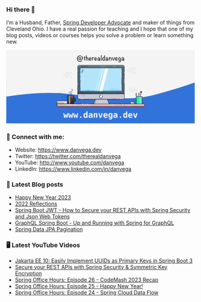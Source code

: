 ### Hi there 👋

I’m a Husband, Father, [Spring Developer Advocate](https://tanzu.vmware.com/developer/advocates/) and maker of things from Cleveland Ohio. I have a real passion for teaching and I hope that one of my blog posts, videos or courses helps you solve a problem or learn something new.

![Profile Header](./github_profile_header.png)

### 🤝 Connect with me:

- Website: https://www.danvega.dev
- Twitter: https://twitter.com/therealdanvega
- YouTube: http://www.youtube.com/danvega
- LinkedIn: https://www.linkedin.com/in/danvega

### 📝 Latest Blog posts

<!-- BLOG-POST-LIST:START -->
- [Happy New Year 2023](https://www.danvega.dev/blog/2023/01/01/happy-new-year-2023)
- [2022 Reflections](https://www.danvega.dev/blog/2022/12/29/2022-reflections)
- [Spring Boot JWT - How to Secure your REST APIs with Spring Security and Json Web Tokens](https://www.danvega.dev/blog/2022/09/06/spring-security-jwt)
- [GraphQL Spring Boot - Up and Running with Spring for GraphQL](https://www.danvega.dev/blog/2022/05/17/spring-for-graphql)
- [Spring Data JPA Pagination](https://www.danvega.dev/blog/2022/05/12/spring-data-jpa-pagination)
<!-- BLOG-POST-LIST:END -->

### 🖥 Latest YouTube Videos

<!-- YOUTUBE:START -->
- [Jakarta EE 10: Easily Implement UUIDs as Primary Keys in Spring Boot 3](https://www.youtube.com/watch?v=ZWwqcH__kr4)
- [Secure your REST APIs with Spring Security &amp; Symmetric Key Encryption](https://www.youtube.com/watch?v=66DtzkhBlSA)
- [Spring Office Hours: Episode 26 - CodeMash 2023 Recap](https://www.youtube.com/watch?v=kUvcn0I8xGU)
- [Spring Office Hours: Episode 25 - Happy New Year!](https://www.youtube.com/watch?v=xdUksyOtt4w)
- [Spring Office Hours: Episode 24 - Spring Cloud Data Flow](https://www.youtube.com/watch?v=4bNd7Iej0e0)
<!-- YOUTUBE:END -->
